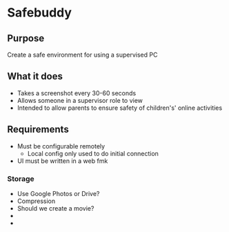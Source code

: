 # Safebuddy

## Purpose
Create a safe environment for using a supervised PC

## What it does
- Takes a screenshot every 30-60 seconds
- Allows someone in a supervisor role to view
- Intended to allow parents to ensure safety of children's' online activities

## Requirements

 - Must be configurable remotely
	 - Local config only used to do initial connection
 - UI must be written in a web fmk

### Storage
 - Use Google Photos or Drive?
 - Compression
 - Should we create a movie?
 - 
 - 

<!--stackedit_data:
eyJoaXN0b3J5IjpbLTg1MTQxODczLC0xNjA4OTcyMzMsLTEyOD
Y4MjQ5MDNdfQ==
-->